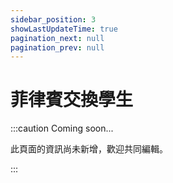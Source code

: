 ```yaml
---
sidebar_position: 3
showLastUpdateTime: true
pagination_next: null
pagination_prev: null
---
```


# 菲律賓交換學生

:::caution Coming soon...

此頁面的資訊尚未新增，歡迎共同編輯。

:::